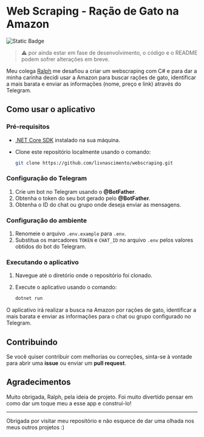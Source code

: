 # Web Scraping - Ração de Gato na Amazon

![Static Badge](https://img.shields.io/badge/status-em_desenvolvimento-blue)

> ⚠️ por ainda estar em fase de desenvolvimento, o código e o README podem sofrer alterações em breve.

Meu colega [Ralph](https://www.linkedin.com/in/ralph-harada/) me desafiou a criar um webscraping com C# e para dar a minha carinha decidi usar a Amazon para buscar rações de gato, identificar a mais barata e enviar as informações (nome, preço e link) através do Telegram.


## Como usar o aplicativo

### Pré-requisitos

- [.NET Core SDK](https://dotnet.microsoft.com/download) instalado na sua máquina.
- Clone este repositório localmente usando o comando:

  ```bash
  git clone https://github.com/livnascimento/webscraping.git
  ```

### Configuração do Telegram

1. Crie um bot no Telegram usando o **@BotFather**.
2. Obtenha o token do seu bot gerado pelo **@BotFather**.
3. Obtenha o ID do chat ou grupo onde deseja enviar as mensagens.

### Configuração do ambiente

1. Renomeie o arquivo `.env.example` para `.env`.
2. Substitua os marcadores `TOKEN` e `CHAT_ID` no arquivo `.env` pelos valores obtidos do bot do Telegram.

### Executando o aplicativo

1. Navegue até o diretório onde o repositório foi clonado.
2. Execute o aplicativo usando o comando:

   ```bash
   dotnet run
   ```

O aplicativo irá realizar a busca na Amazon por rações de gato, identificar a mais barata e enviar as informações para o chat ou grupo configurado no Telegram.

## Contribuindo

Se você quiser contribuir com melhorias ou correções, sinta-se à vontade para abrir uma **issue** ou enviar um **pull request**.

## Agradecimentos

Muito obrigada, Ralph, pela ideia de projeto. Foi muito divertido pensar em como dar um toque meu a esse app e construí-lo!

---

Obrigada por visitar meu repositório e não esquece de dar uma olhada nos meus outros projetos :)